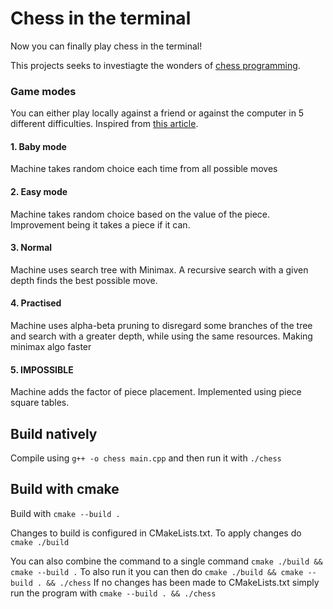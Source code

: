 # Chess in the terminal
Now you can finally play chess in the terminal!

This projects seeks to investiagte the wonders of [chess programming](https://www.chessprogramming.org/Main_Page). 

### Game modes
You can either play locally against a friend or against the computer in 5 different difficulties. Inspired from [this article](https://www.freecodecamp.org/news/simple-chess-ai-step-by-step-1d55a9266977).
#### 1. Baby mode 
Machine takes random choice each time from all possible moves

#### 2. Easy mode 
Machine takes random choice based on the value of the piece.
Improvement being it takes a piece if it can. 

#### 3. Normal
Machine uses search tree with Minimax. A recursive search with a given depth finds the best possible move. 

#### 4. Practised 
Machine uses alpha-beta pruning to disregard some branches of the tree and search with a greater depth, while using the same resources. Making minimax algo faster

#### 5. IMPOSSIBLE
Machine adds the factor of piece placement. Implemented using piece square tables.       


## Build natively
Compile using `g++ -o chess main.cpp` and then run it with `./chess`

## Build with cmake
Build with `cmake --build .`

Changes to build is configured in CMakeLists.txt. To apply changes do `cmake ./build`

You can also combine the command to a single command `cmake ./build && cmake --build .`
To also run it you can then do `cmake ./build && cmake --build . && ./chess`
If no changes has been made to CMakeLists.txt simply run the program with `cmake --build . && ./chess`



